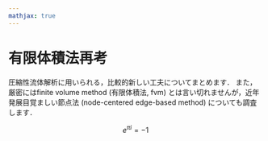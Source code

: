 ```yaml
---
mathjax: true
---
```


# 有限体積法再考

圧縮性流体解析に用いられる，比較的新しい工夫についてまとめます．
また，厳密にはfinite volume method (有限体積法, fvm) とは言い切れませんが，近年発展目覚ましい節点法 (node-centered edge-based method) についても調査します．

$$
e^{\pi i}=-1
$$